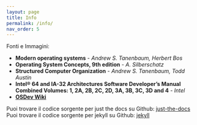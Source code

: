 ```yaml
---
layout: page
title: Info
permalink: /info/
nav_order: 5
---
```


Fonti e Immagini:
- **Modern operating systems** - _Andrew S. Tanenbaum, Herbert Bos_
- **Operating System Concepts, 9th edition** - _A. Silberschatz_
- **Structured Computer Organization** - _Andrew S. Tanenbaum, Todd Austin_
- **Intel® 64 and IA-32 Architectures Software Developer’s Manual Combined Volumes: 1, 2A, 2B, 2C, 2D, 3A, 3B, 3C, 3D and 4** - _Intel_
- [**OSDev Wiki**](https://wiki.osdev.org/)

Puoi trovare il codice sorgente per just the docs su Github: [just-the-docs](https://github.com/pmarsceill/just-the-docs)
Puoi trovare il codice sorgente per jekyll su Github: [jekyll](https://github.com/jekyll/jekyll)